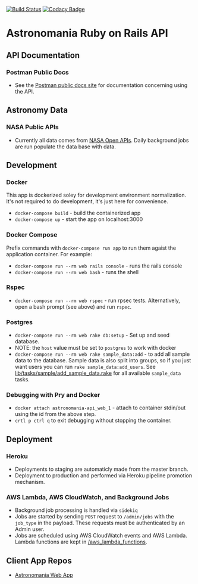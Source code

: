 [![Build Status](https://travis-ci.org/apmiller108/astronomania-api.svg?branch=master)](https://travis-ci.org/apmiller108/astronomania-api)
[![Codacy Badge](https://api.codacy.com/project/badge/Grade/b66599714f82423b8a1f374e79476f27)](https://www.codacy.com/app/apmiller108/astronomania-api?utm_source=github.com&amp;utm_medium=referral&amp;utm_content=apmiller108/astronomania-api&amp;utm_campaign=Badge_Grade)
# Astronomania Ruby on Rails API

## API Documentation
### Postman Public Docs
* See the [Postman public docs site](https://documenter.getpostman.com/view/264251/astronomania/6mxaxAK) 
  for documentation concerning using the API.
  
## Astronomy Data

### NASA Public APIs
* Currently all data comes from [NASA Open APIs](https://api.nasa.gov/).  Daily background jobs are run populate the data base with data.

## Development

### Docker
This app is dockerized soley for development environment normalization. It's not required to do development, it's just here for convenience.

* `docker-compose build` - build the containerized app
* `docker-compose up` - start the app on localhost:3000

### Docker Compose
Prefix commands with `docker-compose run app` to run them agaist the application 
container. For example:

* `docker-compose run --rm web rails console` - runs the rails console
* `docker-compose run --rm web bash` - runs the shell

### Rspec
* `docker-compose run --rm web rspec` - run rpsec tests. Alternatively, open a bash
  prompt (see above) and run `rspec`.

### Postgres
* `docker-compose run --rm web rake db:setup` - Set up and seed database.
* NOTE: the `host` value must be set to `postgres` to work with docker
* `docker-compose run --rm web rake sample_data:add` - to add all sample data to the database.
  Sample data is also split into groups, so if you just want users you can run
  `rake sample_data:add_users`. See [lib/tasks/sample/add_sample_data.rake](https://github.com/apmiller108/astronomania-api/blob/master/lib/tasks/sample/add_sample_data.rake) for all
  available `sample_data` tasks.

### Debugging with Pry and Docker
* `docker attach astronomania-api_web_1` - attach to container stdin/out using the id from the above step.
* `crtl p ctrl q` to exit debugging without stopping the container.

## Deployment

### Heroku
* Deployments to staging are automaticly made from the master branch.
* Deployment to production and performed via Heroku pipeline promotion
  mechanism.
  
### AWS Lambda, AWS CloudWatch, and Background Jobs
* Background job processing is handled via `sidekiq`
* Jobs are started by sending `POST` request to `/admin/jobs` with the `job_type` in the payload. These requests must
  be authenticated by an Admin user.
* Jobs are scheduled using AWS CloudWatch events and AWS Lambda.  Lambda functions are kept in [/aws_lambda_functions](https://github.com/apmiller108/astronomania-api/tree/master/lambda_functions).

## Client App Repos
* [Astronomania Web App](https://github.com/apmiller108/astronomania)
